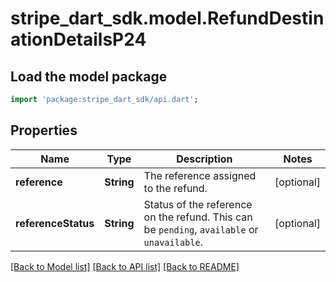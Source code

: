 # stripe_dart_sdk.model.RefundDestinationDetailsP24

## Load the model package
```dart
import 'package:stripe_dart_sdk/api.dart';
```

## Properties
Name | Type | Description | Notes
------------ | ------------- | ------------- | -------------
**reference** | **String** | The reference assigned to the refund. | [optional] 
**referenceStatus** | **String** | Status of the reference on the refund. This can be `pending`, `available` or `unavailable`. | [optional] 

[[Back to Model list]](../README.md#documentation-for-models) [[Back to API list]](../README.md#documentation-for-api-endpoints) [[Back to README]](../README.md)


